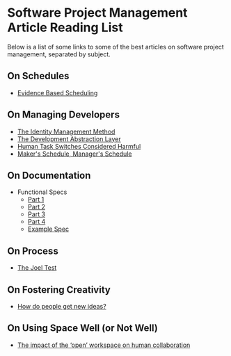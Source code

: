 # Software Project Management Article Reading List

Below is a list of some links to some of the best articles on software project management, separated by subject.

## On Schedules
* [Evidence Based Scheduling](https://www.joelonsoftware.com/2007/10/26/evidence-based-scheduling/)

## On Managing Developers
* [The Identity Management Method](https://www.joelonsoftware.com/2006/08/10/the-identity-management-method/)
* [The Development Abstraction Layer](https://www.joelonsoftware.com/2006/04/11/the-development-abstraction-layer-2/)
* [Human Task Switches Considered Harmful](https://www.joelonsoftware.com/2001/02/12/human-task-switches-considered-harmful/)
* [Maker's Schedule, Manager's Schedule](http://www.paulgraham.com/makersschedule.html)

## On Documentation
* Functional Specs
  * [Part 1](https://www.joelonsoftware.com/2000/10/02/painless-functional-specifications-part-1-why-bother/)
  * [Part 2](https://www.joelonsoftware.com/2000/10/03/painless-functional-specifications-part-2-whats-a-spec/)
  * [Part 3](https://www.joelonsoftware.com/2000/10/04/painless-functional-specifications-part-3-but-how/)
  * [Part 4](https://www.joelonsoftware.com/2000/10/15/painless-functional-specifications-part-4-tips/)
  * [Example Spec](https://www.joelonsoftware.com/whattimeisit/)
  
## On Process
* [The Joel Test](https://www.joelonsoftware.com/2000/08/09/the-joel-test-12-steps-to-better-code/)

## On Fostering Creativity
* [How do people get new ideas?](https://www.technologyreview.com/s/531911/isaac-asimov-asks-how-do-people-get-new-ideas/)

## On Using Space Well (or Not Well)
* [The impact of the ‘open’ workspace on
human collaboration](https://royalsocietypublishing.org/doi/pdf/10.1098/rstb.2017.0239)
